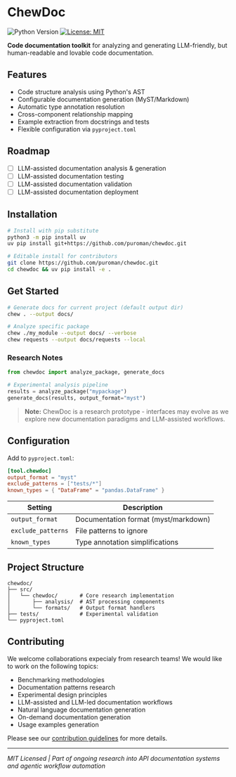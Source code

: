 # ChewDoc

![Python Version](https://img.shields.io/badge/python-3.8%2B-blue)
[![License: MIT](https://img.shields.io/badge/License-MIT-yellow.svg)](https://opensource.org/licenses/MIT)

**Code documentation toolkit** for analyzing and generating LLM-friendly, but human-readable and lovable code documentation.

## Features

- Code structure analysis using Python's AST
- Configurable documentation generation (MyST/Markdown)
- Automatic type annotation resolution
- Cross-component relationship mapping
- Example extraction from docstrings and tests
- Flexible configuration via `pyproject.toml`

## Roadmap

- [ ] LLM-assisted documentation analysis & generation
- [ ] LLM-assisted documentation testing
- [ ] LLM-assisted documentation validation
- [ ] LLM-assisted documentation deployment

## Installation

```bash
# Install with pip substitute
python3 -m pip install uv
uv pip install git+https://github.com/puroman/chewdoc.git

# Editable install for contributors
git clone https://github.com/puroman/chewdoc.git
cd chewdoc && uv pip install -e .
```

## Get Started

```bash
# Generate docs for current project (default output dir)
chew . --output docs/

# Analyze specific package
chew ./my_module --output docs/ --verbose
chew requests --output docs/requests --local
```

### Research Notes
```python
from chewdoc import analyze_package, generate_docs

# Experimental analysis pipeline
results = analyze_package("mypackage")
generate_docs(results, output_format="myst")
```

> **Note:** ChewDoc is a research prototype - interfaces may evolve as we explore new documentation paradigms and LLM-assisted workflows.

## Configuration

Add to `pyproject.toml`:
```toml
[tool.chewdoc]
output_format = "myst"
exclude_patterns = ["tests/*"]
known_types = { "DataFrame" = "pandas.DataFrame" }
```

| Setting | Description |
|---------|-------------|
| `output_format` | Documentation format (myst/markdown) |
| `exclude_patterns` | File patterns to ignore |
| `known_types` | Type annotation simplifications |

## Project Structure

```
chewdoc/
├── src/
│   └── chewdoc/       # Core research implementation
│       ├── analysis/  # AST processing components
│       └── formats/   # Output format handlers
├── tests/             # Experimental validation
└── pyproject.toml
```

## Contributing

We welcome collaborations expecialy from research teams! 
We would like to work on the following topics:
- Benchmarking methodologies
- Documentation patterns research
- Experimental design principles
- LLM-assisted and LLM-led documentation workflows
- Natural language documentation generation
- On-demand documentation generation
- Usage examples generation

Please see our [contribution guidelines](CONTRIBUTING.md) for more details.

---

_MIT Licensed | Part of ongoing research into API documentation systems and agentic workflow automation_


